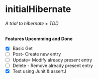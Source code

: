 # initialHibernate
###### A trial to hibernate + TDD

__Features Upcomming and Done__
- [x] Basic Get
- [ ] Post- Create new entry
- [ ] Update= Modify already present entry
- [ ] Delete - Remove already present entry
- [x] Test using Junit & assertJ
